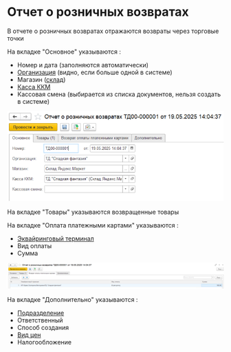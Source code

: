# Отчет о розничных возвратах

В отчете о розничных возвратах отражаются возвраты через торговые точки

На вкладке "Основное" указываются : 
- Номер и дата (заполняются автоматически)
- [Организация](../../../CommonInformation/Organization.md) (видно, если больше одной в системе)
- Магазин ([склад](../../../CommonInformation/Warehouse.md))
- [Касса ККМ](Retail.md)
- Кассовая смена (выбирается из списка документов, нельзя создать в системе)

![1]

На вкладке "Товары" указываются возвращенные товары  

На вкладке "Оплата платежными картами" указываются : 
- [Эквайринговый терминал](Retail.md) 
- Вид оплаты
- Сумма

![2]

На вкладке "Дополнительно" указываются : 
- [Подразделение](../../../CommonInformation/Department.md)
- Ответственный
- Способ создания
- [Вид цен](../Pricing/TypesOfPrices.md)
- Налогообложение

[1]: ReturnMain.png 
[2]: ReturnCards.png 